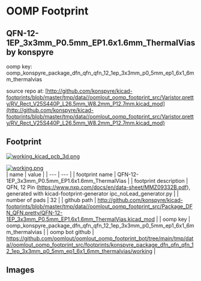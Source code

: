 # OOMP Footprint  
## QFN-12-1EP_3x3mm_P0.5mm_EP1.6x1.6mm_ThermalVias  by konspyre  
  
oomp key: oomp_konspyre_package_dfn_qfn_qfn_12_1ep_3x3mm_p0_5mm_ep1_6x1_6mm_thermalvias  
  
source repo at: [http://github.com/konspyre/kicad-footprints/blob/master/tmp/data//oomlout_oomp_footprint_src/Varistor.pretty/RV_Rect_V25S440P_L26.5mm_W8.2mm_P12.7mm.kicad_mod](http://github.com/konspyre/kicad-footprints/blob/master/tmp/data//oomlout_oomp_footprint_src/Varistor.pretty/RV_Rect_V25S440P_L26.5mm_W8.2mm_P12.7mm.kicad_mod)  
## Footprint  
  
[![working_kicad_pcb_3d.png](working_kicad_pcb_3d_600.png)](working_kicad_pcb_3d.png)  
  
[![working.png](working_600.png)](working.png)  
| name | value | 
| --- | --- | 
| footprint name | QFN-12-1EP_3x3mm_P0.5mm_EP1.6x1.6mm_ThermalVias | 
| footprint description | QFN, 12 Pin (https://www.nxp.com/docs/en/data-sheet/MMZ09332B.pdf), generated with kicad-footprint-generator ipc_noLead_generator.py | 
| number of pads | 32 | 
| github path | http://github.com/konspyre/kicad-footprints/blob/master/tmp/data//oomlout_oomp_footprint_src/Package_DFN_QFN.pretty/QFN-12-1EP_3x3mm_P0.5mm_EP1.6x1.6mm_ThermalVias.kicad_mod | 
| oomp key | oomp_konspyre_package_dfn_qfn_qfn_12_1ep_3x3mm_p0_5mm_ep1_6x1_6mm_thermalvias | 
| oomp bot github | https://github.com/oomlout/oomlout_oomp_footprint_bot/tree/main/tmp/data//oomlout_oomp_footprint_src/footprints/konspyre_package_dfn_qfn_qfn_12_1ep_3x3mm_p0_5mm_ep1_6x1_6mm_thermalvias/working | 
## Images  
